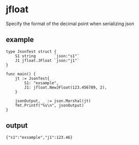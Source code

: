 # jfloat
Specify the format of the decimal point when serializing json

## example
```
type JsonTest struct {
	S1 string        `json:"s1"`
	J1 jfloat.JFloat `json:"j1"`
}

func main() {
	jt := JsonTest{
		S1: "exsample",
		J1: jfloat.NewJFloat(123.456789, 2),
	}

	jsonOutput, _ := json.Marshal(jt)
	fmt.Printf("%s\n", jsonOutput)
}
```

## output
```
{"s1":"exsample","j1":123.46}
```
